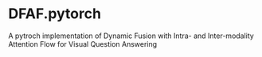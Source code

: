 # DFAF.pytorch
A pytroch implementation of Dynamic Fusion with Intra- and Inter-modality Attention Flow for Visual Question Answering 
